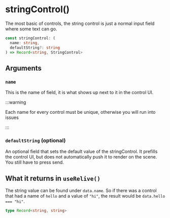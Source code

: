 # stringControl()

The most basic of controls, the string control is just a normal input field where some text can go.

```ts
const stringControl: (
  name: string, 
  defaultString?: string
) => Record<string, StringControl>
```

## Arguments

### `name`
This is the name of field, it is what shows up next to it in the control UI.

:::warning

Each name for every control must be unique, otherwise you will run into issues

:::

### `defaultString` (optional)
An optional field that sets the default value of the stringControl. It prefills the control UI, but does not automatically push it to render on the scene. You still have to press send.

## What it returns in `useRelive()`
The string value can be found under `data.name`. So if there was a control that had a name of `hello` and a value of `"hi"`, the result would be `data.hello === "hi"`.

```ts
type Record<string, string>
```
